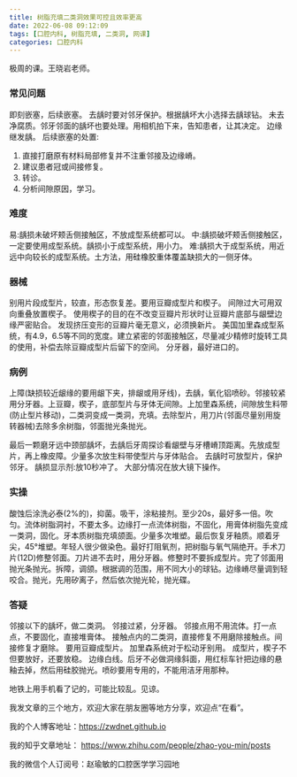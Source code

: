 ```yaml
---
title: 树脂充填二类洞效果可控且效率更高
date: 2022-06-08 09:12:09
tags: [口腔内科, 树脂充填, 二类洞, 网课]
categories: 口腔内科
---
```

极周的课。王晓岩老师。

### 常见问题
即刻嵌塞，后续嵌塞。
去龋时要对邻牙保护。根据龋坏大小选择去龋球钻。
未去净腐质。邻牙邻面的龋坏也要处理。用相机拍下来，告知患者，让其决定。
边缘继发龋。
后续嵌塞的处置:
1. 直接打磨原有材料局部修复并不注重邻接及边缘嵴。
2. 建议患者冠或间接修复。
3. 转诊。
4. 分析间隙原因，学习。

### 难度
易:龋损未破坏颊舌侧接触区，不放成型系统都可以。
中:龋损破坏颊舌侧接触区，一定要使用成型系统。龋损小于成型系统，用小力。
难:龋损大于成型系统，用近远中向较长的成型系统。土方法，用硅橡胶重体覆盖缺损大的一侧牙体。


### 器械
别用片段成型片，较直，形态恢复差。要用豆瓣成型片和楔子。
间隙过大可用双向重叠放置楔子。
使用楔子的目的在不改变豆瓣片形状时让豆瓣片底部与龈壁边缘严密贴合。
发现挤压变形的豆瓣片毫无意义，必须换新片。
美国加里森成型系统，有4.9，6.5等不同的宽度。建立紧密的邻面接触区，尽量减少精修时旋转工具的使用，补偿去除豆瓣成型片后留下的空间。
分牙器，最好进口的。

### 病例
上障(缺损较近龈缘的要用龈下夹，排龈或用牙线)，去龋，氧化铝喷砂。邻接较紧用分牙器。上豆瓣，楔子，底部型片与牙体无间隙。上加里森系统，间隙放生料带(防止型片移动)，二类洞变成一类洞，充填。去除型片，用刀片(邻面尽量别用旋转器械)去除多余树脂，邻面抛光条抛光。

最后一颗磨牙远中颈部龋坏，去龋后牙周探诊看龈壁与牙槽嵴顶距离。先放成型片，再上橡皮障。少量多次放生料带使型片与牙体贴合。
去龋时可放型片，保护邻牙。
龋损显示剂:放10秒冲了。
大部分情况在放大镜下操作。

### 实操
酸蚀后涂洗必泰(2%的)，抑菌。吸干，涂粘接剂。至少20s，最好多一倍。吹匀。流体树脂洞衬，不要太多。边缘打一点流体树脂，不固化，用膏体树脂先变成一类洞，固化。牙本质树脂充填颌面。少量多次堆塑。最后恢复牙釉质。顺着牙尖，45°堆塑。年轻人很少做染色。最好打阻氧剂，把树脂与氧气隔绝开。手术刀片(12D)修整邻面。刀片进不去时，用分牙器。修整时不要拆成型片。完了邻面用抛光条抛光。拆障，调颌。根据调的范围，用不同大小的球钻。边缘嵴尽量调到轻咬合。抛光，先用矽离子，然后依次抛光轮，抛光碟。

### 答疑
邻接以下的龋坏，做二类洞。
邻接过紧，分牙器。
邻接点用不用流体。打一点点，不要固化，直接堆膏体。
接触点内的二类洞，直接修复不用磨除接触点。间接修复才磨除。
要用豆瓣成型片。
加里森系统对于松动牙别用。
成型片，楔子不但要放好，还要放稳。
边缘白线。后牙不必做洞缘斜面，用红标车针把边缘的悬釉去掉，然后用硅胶抛光。喷砂要用专用的，不能用洁牙用那种。

地铁上用手机看了记的，可能比较乱。见谅。


我发文章的三个地方，欢迎大家在朋友圈等地方分享，欢迎点“在看”。

我的个人博客地址：https://zwdnet.github.io

我的知乎文章地址： https://www.zhihu.com/people/zhao-you-min/posts

我的微信个人订阅号：赵瑜敏的口腔医学学习园地

